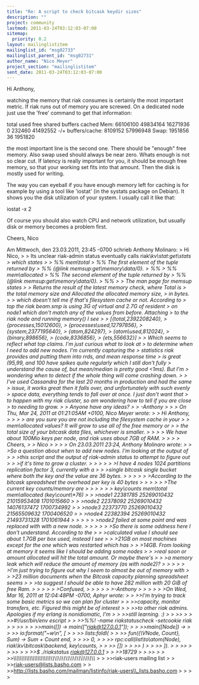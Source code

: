 ```yaml
---
title: "Re: A script to check bitcask keydir sizes"
description: ""
project: community
lastmod: 2011-03-24T03:12:03-07:00
sitemap:
  priority: 0.2
layout: mailinglistitem
mailinglist_id: "msg02733"
mailinglist_parent_id: "msg02731"
author_name: "Nico Meyer"
project_section: "mailinglistitem"
sent_date: 2011-03-24T03:12:03-07:00
---
```



Hi Anthony,

watching the memory that riak consumes is certainly the most important
metric. If riak runs out of memory you are screwed. On a dedicated node
just use the 'free' command to get that information:

 total used free shared buffers cached
Mem: 66106100 49834164 16271936 0 232460 41492552
-/+ buffers/cache: 8109152 57996948
Swap: 1951856 36 1951820


the most important line is the second one. There should be "enough" free
memory. Also swap used should always be near zero. Whats enough is not
so clear cut. If latency is really important for you, it should be
enough free memory, so that your working set fits into that amount. Then
the disk is mostly used for writing.

The way you can eyeball if you have enough memory left for caching is
for example by using a tool like 'iostat' (in the systats package on
Debian). It shows you the disk utilization of your system. I usually
call it like that:

iostat -x 2


Of course you should also watch CPU and network utilization, but usually
disk or memory becomes a problem first.

Cheers,
Nico

Am Mittwoch, den 23.03.2011, 23:45 -0700 schrieb Anthony Molinaro:
&gt; Hi Nico,
&gt; 
&gt; Its unclear riak-admin status eventually calls riak\\_kv\\_stat:get\\_stats
&gt; which states
&gt; 
&gt; %% mem\\_total
&gt; %% The first element of the tuple returned by
&gt; %% {@link memsup:get\\_memory\\_data/0}.
&gt; %%
&gt; %% mem\\_allocated
&gt; %% The second element of the tuple returned by
&gt; %% {@link memsup:get\\_memory\\_data/0}.
&gt; %%
&gt; 
&gt; The man page for memsup states
&gt; 
&gt; Returns the result of the latest memory check, where Total is
&gt; the total memory size and Allocated the allocated memory size,
&gt; in bytes.
&gt; 
&gt; which doesn't tell me if that's filesystem cache or not. According to
&gt; top the riak beam.smp is using 3G of virtual and 2.7G of resident
&gt; on node1 which don't match any of the values from before. Attaching
&gt; to the riak node and running memory() I see
&gt; 
&gt; [{total,2392208240},
&gt; {processes,15012600},
&gt; {processes\\_used,12797856},
&gt; {system,2377195640},
&gt; {atom,824297},
&gt; {atom\\_used,812024},
&gt; {binary,898656},
&gt; {code,8336856},
&gt; {ets,556632}]
&gt; 
&gt; Which seems to reflect what top claims. I'm just curious what to look at
&gt; to determine when I need to add new nodes. I'm currently capturing the
&gt; statistics riak provides and putting them into rrds, and mean response time
&gt; is great (95,99, and 100 have spikes quite regularly which I still don't fully
&gt; understand the cause of, but mean/median is pretty good &lt;1ms). But I'm
&gt; wondering when to detect if the whole thing will come crashing down.
&gt; 
&gt; I've used Cassandra for the last 20 months in production and had the same
&gt; issue, it works great then it falls over, and unfortunately with such evenly
&gt; space data, everything tends to fall over at once. I just don't want that
&gt; to happen with my riak cluster, so am wondering how to tell if you are close
&gt; to needing to grow.
&gt; 
&gt; Anyone have any ideas?
&gt; 
&gt; -Anthony
&gt; 
&gt; 
&gt; On Thu, Mar 24, 2011 at 01:21:05AM +0100, Nico Meyer wrote:
&gt; &gt; Hi Anthony,
&gt; &gt; 
&gt; &gt; are you sure you are not including the filesystem cache in your
&gt; &gt; mem\\_allocated values? It will grow to use all of the free memory or
&gt; &gt; the total size of your bitcask data files, whichever is smaller.
&gt; &gt; 
&gt; &gt; We have about 100Mio keys per node, and riak uses about 7GB of RAM.
&gt; &gt; 
&gt; &gt; Cheers,
&gt; &gt; Nico
&gt; &gt; 
&gt; &gt; On 23.03.2011 23:24, Anthony Molinaro wrote:
&gt; &gt; &gt;So a question about when to add new nodes. I'm looking at the output of
&gt; &gt; &gt;this script and the output of riak-admin status to attempt to figure out
&gt; &gt; &gt;if it's time to grow a cluster.
&gt; &gt; &gt;
&gt; &gt; &gt;I have 4 nodes 1024 partitions replication factor 3, currently with a
&gt; &gt; &gt;single bitcask single bucket where both the key and the value are 36 bytes.
&gt; &gt; &gt;
&gt; &gt; &gt;According to the bitcask spreadsheet the overhead per key is 40 bytes
&gt; &gt; &gt;
&gt; &gt; &gt;The current key counts/memory are
&gt; &gt; &gt;
&gt; &gt; &gt; key\\_counts mem\\_total mem\\_allocated (key\\_count\\*76)
&gt; &gt; &gt;node1 22381785 25269010432 21015953408 1701015660
&gt; &gt; &gt;node2 22378092 25269010432 14076137472 1700734992
&gt; &gt; &gt;node3 22373770 25269010432 21565509632 1700406520
&gt; &gt; &gt;node4 22382394 25269010432 21493731328 1701061944
&gt; &gt; &gt;
&gt; &gt; &gt;node2 failed at some point and was replaced with with a new node.
&gt; &gt; &gt;
&gt; &gt; &gt;So there is some oddness here I don't understand. According to the
&gt; &gt; &gt;calculated value I should see about 1.7GB per box used, instead I see
&gt; &gt; &gt;21GB on most machines except for the one which was restarted which has
&gt; &gt; &gt;14GB. From looking at memory it seems like I should be adding some nodes
&gt; &gt; &gt;real soon or amount allocated will hit the total amount. Or maybe there's
&gt; &gt; &gt;a memory leak which will reduce the amount of memory (as with node2)?
&gt; &gt; &gt;
&gt; &gt; &gt;I'm just trying to figure out why I seem to almost be out of memory with
&gt; &gt; &gt;23 million documents when the Bitcask capacity planning spreadsheet seems
&gt; &gt; &gt;to suggest I should be able to have 282 million with 20 GiB of free Ram.
&gt; &gt; &gt;
&gt; &gt; &gt;Confused,
&gt; &gt; &gt;
&gt; &gt; &gt;-Anthony
&gt; &gt; &gt;
&gt; &gt; &gt;On Wed, Mar 16, 2011 at 12:04:48PM -0700, Aphyr wrote:
&gt; &gt; &gt;&gt;I'm trying to track some basic metrics so we can plan for cluster
&gt; &gt; &gt;&gt;capacity, monitor transfers, etc. Figured this might be of interest
&gt; &gt; &gt;&gt;to other riak admins. Apologies if my erlang is nonidiomatic, I'm
&gt; &gt; &gt;&gt;still learning. :)
&gt; &gt; &gt;&gt;
&gt; &gt; &gt;&gt;#!/usr/bin/env escript
&gt; &gt; &gt;&gt;%%! -name riakstatuscheck -setcookie riak
&gt; &gt; &gt;&gt;
&gt; &gt; &gt;&gt;main([]) -&gt; main(["riak@127.0.0.1"]);
&gt; &gt; &gt;&gt;main([Node]) -&gt;
&gt; &gt; &gt;&gt; io:format("~w\\n", [
&gt; &gt; &gt;&gt; lists:foldl(
&gt; &gt; &gt;&gt; fun({\\_VNode, Count}, Sum) -&gt; Sum + Count end,
&gt; &gt; &gt;&gt; 0,
&gt; &gt; &gt;&gt; rpc:call(list\\_to\\_atom(Node), riak\\_kv\\_bitcask\\_backend, key\\_counts, 
&gt; &gt; &gt;&gt; [])
&gt; &gt; &gt;&gt; )
&gt; &gt; &gt;&gt; ]).
&gt; &gt; &gt;&gt;
&gt; &gt; &gt;&gt;
&gt; &gt; &gt;&gt;$ ./riakstatus riak@127.0.0.1
&gt; &gt; &gt;&gt;18729
&gt; &gt; &gt;&gt;
&gt; &gt; &gt;&gt;\\_\\_\\_\\_\\_\\_\\_\\_\\_\\_\\_\\_\\_\\_\\_\\_\\_\\_\\_\\_\\_\\_\\_\\_\\_\\_\\_\\_\\_\\_\\_\\_\\_\\_\\_\\_\\_\\_\\_\\_\\_\\_\\_\\_\\_\\_\\_
&gt; &gt; &gt;&gt;riak-users mailing list
&gt; &gt; &gt;&gt;riak-users@lists.basho.com
&gt; &gt; &gt;&gt;http://lists.basho.com/mailman/listinfo/riak-users\\_lists.basho.com
&gt; &gt; &gt;
&gt; 

